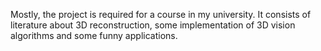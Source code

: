 Mostly, the project is required for a course in my university. It consists of literature about 3D reconstruction, some implementation of 3D vision algorithms and some funny applications.